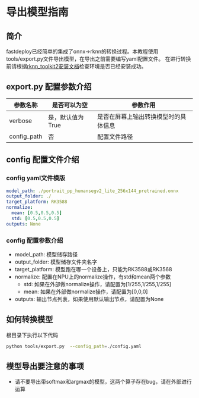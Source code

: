 # 导出模型指南

## 简介

fastdeploy已经简单的集成了onnx->rknn的转换过程。本教程使用tools/export.py文件导出模型，在导出之前需要编写yaml配置文件。
在进行转换前请根据[rknn_toolkit2安装文档](./install_rknn_toolkit2.md)检查环境是否已经安装成功。


## export.py 配置参数介绍

| 参数名称            | 是否可以为空     | 参数作用               |
|-----------------|------------|--------------------|
| verbose         | 是，默认值为True | 是否在屏幕上输出转换模型时的具体信息 |
| config_path     | 否          | 配置文件路径             |

## config 配置文件介绍

### config yaml文件模版

```yaml
model_path: ./portrait_pp_humansegv2_lite_256x144_pretrained.onnx
output_folder: ./
target_platform: RK3588
normalize:
  mean: [0.5,0.5,0.5]
  std: [0.5,0.5,0.5]
outputs: None
```

### config 配置参数介绍
* model_path: 模型储存路径
* output_folder: 模型储存文件夹名字
* target_platform: 模型跑在哪一个设备上，只能为RK3588或RK3568
* normalize: 配置在NPU上的normalize操作，有std和mean两个参数
  * std: 如果在外部做normalize操作，请配置为[1/255,1/255,1/255]
  * mean: 如果在外部做normalize操作，请配置为[0,0,0]
* outputs: 输出节点列表，如果使用默认输出节点，请配置为None

## 如何转换模型
根目录下执行以下代码

```bash
python tools/export.py  --config_path=./config.yaml
```

## 模型导出要注意的事项

* 请不要导出带softmax和argmax的模型，这两个算子存在bug，请在外部进行运算